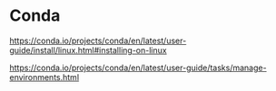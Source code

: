 # Conda  


https://conda.io/projects/conda/en/latest/user-guide/install/linux.html#installing-on-linux  

https://conda.io/projects/conda/en/latest/user-guide/tasks/manage-environments.html  


